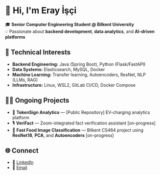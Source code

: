 # 👋 Hi, I'm Eray İşçi  

🎓 **Senior Computer Engineering Student @ Bilkent University**  
💡 Passionate about **backend development**, **data analytics**, and **AI-driven platforms**

## 🧠 Technical Interests
- **Backend Engineering:** Java (Spring Boot), Python (Flask/FastAPI)  
- **Data Systems:** Elasticsearch, MySQL, Docker  
- **Machine Learning:** Transfer learning, Autoencoders, ResNet, NLP (LLMs, RAG)  
- **Infrastructure:** Linux, WSL2, GitLab CI/CD, Docker Compose  

## 🧑‍💻 Ongoing Projects
- 🔋 **TokenSign Analytics** — [Public Repository] EV-charging analytics platform   
- 🎙 **VeriFact** — Zoom-integrated fact verification assistant [on-progress]
- 🍔 **Fast Food Image Classification** — Bilkent CS464 project using **ResNet18**, **PCA**, and **Autoencoders**  [on-progress]


## 🌐 Connect
- 💼 [LinkedIn](www.linkedin.com/in/eray-işçi)  
- 📧 [Email](mailto:eray.isci@ug.bilkent.edu.tr)  
